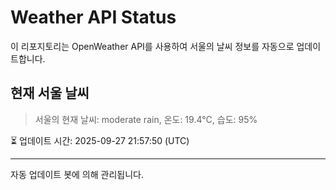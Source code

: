 
# Weather API Status

이 리포지토리는 OpenWeather API를 사용하여 서울의 날씨 정보를 자동으로 업데이트합니다.

## 현재 서울 날씨
> 서울의 현재 날씨: moderate rain, 온도: 19.4°C, 습도: 95%

⏳ 업데이트 시간: 2025-09-27 21:57:50 (UTC)

---
자동 업데이트 봇에 의해 관리됩니다.
